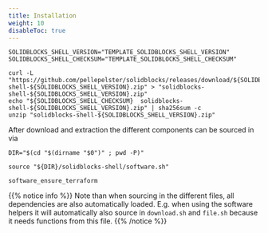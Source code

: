 ```yaml
---
title: Installation
weight: 10
disableToc: true
---
```


```shell
SOLIDBLOCKS_SHELL_VERSION="TEMPLATE_SOLIDBLOCKS_SHELL_VERSION"
SOLIDBLOCKS_SHELL_CHECKSUM="TEMPLATE_SOLIDBLOCKS_SHELL_CHECKSUM"

curl -L "https://github.com/pellepelster/solidblocks/releases/download/${SOLIDBLOCKS_SHELL_VERSION}/solidblocks-shell-${SOLIDBLOCKS_SHELL_VERSION}.zip" > "solidblocks-shell-${SOLIDBLOCKS_SHELL_VERSION}.zip"
echo "${SOLIDBLOCKS_SHELL_CHECKSUM}  solidblocks-shell-${SOLIDBLOCKS_SHELL_VERSION}.zip" | sha256sum -c
unzip "solidblocks-shell-${SOLIDBLOCKS_SHELL_VERSION}.zip"
```

After download and extraction the different components can be sourced in via


```shell
DIR="$(cd "$(dirname "$0")" ; pwd -P)"

source "${DIR}/solidblocks-shell/software.sh"

software_ensure_terraform
```

{{% notice info %}}
Note than when sourcing in the different files, all dependencies are also automatically loaded. E.g. when using the software helpers it will automatically also source in `download.sh` and `file.sh` because it needs functions from this file.
{{% /notice %}}

